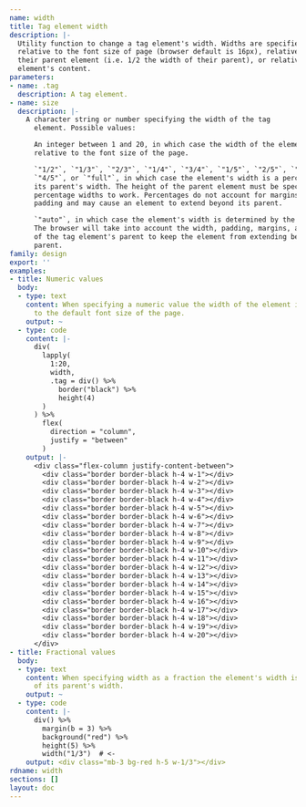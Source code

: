 ```yaml
---
name: width
title: Tag element width
description: |-
  Utility function to change a tag element's width. Widths are specified
  relative to the font size of page (browser default is 16px), relative to
  their parent element (i.e. 1/2 the width of their parent), or relative to the
  element's content.
parameters:
- name: .tag
  description: A tag element.
- name: size
  description: |-
    A character string or number specifying the width of the tag
      element. Possible values:

      An integer between 1 and 20, in which case the width of the element is
      relative to the font size of the page.

      `"1/2"`, `"1/3"`, `"2/3"`, `"1/4"`, `"3/4"`, `"1/5"`, `"2/5"`, `"3/5"`,
      `"4/5"`, or `"full"`, in which case the element's width is a percentage of
      its parent's width. The height of the parent element must be specified for
      percentage widths to work. Percentages do not account for margins or
      padding and may cause an element to extend beyond its parent.

      `"auto"`, in which case the element's width is determined by the browser.
      The browser will take into account the width, padding, margins, and border
      of the tag element's parent to keep the element from extending beyond its
      parent.
family: design
export: ''
examples:
- title: Numeric values
  body:
  - type: text
    content: When specifying a numeric value the width of the element is relative
      to the default font size of the page.
    output: ~
  - type: code
    content: |-
      div(
        lapply(
          1:20,
          width,
          .tag = div() %>%
            border("black") %>%
            height(4)
        )
      ) %>%
        flex(
          direction = "column",
          justify = "between"
        )
    output: |-
      <div class="flex-column justify-content-between">
        <div class="border border-black h-4 w-1"></div>
        <div class="border border-black h-4 w-2"></div>
        <div class="border border-black h-4 w-3"></div>
        <div class="border border-black h-4 w-4"></div>
        <div class="border border-black h-4 w-5"></div>
        <div class="border border-black h-4 w-6"></div>
        <div class="border border-black h-4 w-7"></div>
        <div class="border border-black h-4 w-8"></div>
        <div class="border border-black h-4 w-9"></div>
        <div class="border border-black h-4 w-10"></div>
        <div class="border border-black h-4 w-11"></div>
        <div class="border border-black h-4 w-12"></div>
        <div class="border border-black h-4 w-13"></div>
        <div class="border border-black h-4 w-14"></div>
        <div class="border border-black h-4 w-15"></div>
        <div class="border border-black h-4 w-16"></div>
        <div class="border border-black h-4 w-17"></div>
        <div class="border border-black h-4 w-18"></div>
        <div class="border border-black h-4 w-19"></div>
        <div class="border border-black h-4 w-20"></div>
      </div>
- title: Fractional values
  body:
  - type: text
    content: When specifying width as a fraction the element's width is a percentage
      of its parent's width.
    output: ~
  - type: code
    content: |-
      div() %>%
        margin(b = 3) %>%
        background("red") %>%
        height(5) %>%
        width("1/3")  # <-
    output: <div class="mb-3 bg-red h-5 w-1/3"></div>
rdname: width
sections: []
layout: doc
---
```

